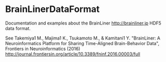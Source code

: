 BrainLinerDataFormat
====================

Documentation and examples about the BrainLiner http://brainliner.jp HDF5 data format.

See 
Takemiya1 M., Majima1 K., Tsukamoto M., & Kamitani1 Y. "BrainLiner: A Neuroinformatics Platform for Sharing Time-Aligned Brain-Behavior Data", Frontiers in Neuroinformatics (2016)<br/>
http://journal.frontiersin.org/article/10.3389/fninf.2016.00003/full








